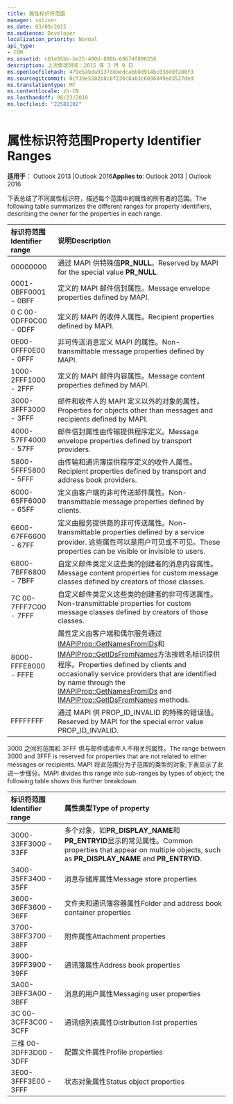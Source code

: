 ```yaml
---
title: 属性标识符范围
manager: soliver
ms.date: 03/09/2015
ms.audience: Developer
localization_priority: Normal
api_type:
- COM
ms.assetid: c01e95bb-be25-490d-880b-60674f890258
description: 上次修改时间：2015 年 3 月 9 日
ms.openlocfilehash: 479e5abda9137ddaedcabb8d914bc038ddf200f3
ms.sourcegitcommit: 0cf39e5382b8c6f236c8a63c6036849ed3527ded
ms.translationtype: MT
ms.contentlocale: zh-CN
ms.lasthandoff: 08/23/2018
ms.locfileid: "22581102"
---
```

# <a name="property-identifier-ranges"></a><span data-ttu-id="c6388-103">属性标识符范围</span><span class="sxs-lookup"><span data-stu-id="c6388-103">Property Identifier Ranges</span></span>

  
  
<span data-ttu-id="c6388-104">**适用于**： Outlook 2013 |Outlook 2016</span><span class="sxs-lookup"><span data-stu-id="c6388-104">**Applies to**: Outlook 2013 | Outlook 2016</span></span> 
  
<span data-ttu-id="c6388-105">下表总结了不同属性标识符，描述每个范围中的属性的所有者的范围。</span><span class="sxs-lookup"><span data-stu-id="c6388-105">The following table summarizes the different ranges for property identifiers, describing the owner for the properties in each range.</span></span>
  
|<span data-ttu-id="c6388-106">**标识符范围**</span><span class="sxs-lookup"><span data-stu-id="c6388-106">**Identifier range**</span></span>|<span data-ttu-id="c6388-107">**说明**</span><span class="sxs-lookup"><span data-stu-id="c6388-107">**Description**</span></span>|
|:-----|:-----|
|<span data-ttu-id="c6388-108">0000</span><span class="sxs-lookup"><span data-stu-id="c6388-108">0000</span></span>  <br/> |<span data-ttu-id="c6388-109">通过 MAPI 供特殊值**PR_NULL**。</span><span class="sxs-lookup"><span data-stu-id="c6388-109">Reserved by MAPI for the special value **PR_NULL**.</span></span>  <br/> |
|<span data-ttu-id="c6388-110">0001-0BFF</span><span class="sxs-lookup"><span data-stu-id="c6388-110">0001 - 0BFF</span></span>  <br/> |<span data-ttu-id="c6388-111">定义的 MAPI 邮件信封属性。</span><span class="sxs-lookup"><span data-stu-id="c6388-111">Message envelope properties defined by MAPI.</span></span>  <br/> |
|<span data-ttu-id="c6388-112">0 C 00-0DFF</span><span class="sxs-lookup"><span data-stu-id="c6388-112">0C00 - 0DFF</span></span>  <br/> |<span data-ttu-id="c6388-113">定义的 MAPI 的收件人属性。</span><span class="sxs-lookup"><span data-stu-id="c6388-113">Recipient properties defined by MAPI.</span></span>  <br/> |
|<span data-ttu-id="c6388-114">0E00-0FFF</span><span class="sxs-lookup"><span data-stu-id="c6388-114">0E00 - 0FFF</span></span>  <br/> |<span data-ttu-id="c6388-115">非可传送消息定义 MAPI 的属性。</span><span class="sxs-lookup"><span data-stu-id="c6388-115">Non-transmittable message properties defined by MAPI.</span></span>  <br/> |
|<span data-ttu-id="c6388-116">1000-2FFF</span><span class="sxs-lookup"><span data-stu-id="c6388-116">1000 - 2FFF</span></span>  <br/> |<span data-ttu-id="c6388-117">定义的 MAPI 邮件内容属性。</span><span class="sxs-lookup"><span data-stu-id="c6388-117">Message content properties defined by MAPI.</span></span>  <br/> |
|<span data-ttu-id="c6388-118">3000-3FFF</span><span class="sxs-lookup"><span data-stu-id="c6388-118">3000 - 3FFF</span></span>  <br/> |<span data-ttu-id="c6388-119">邮件和收件人的 MAPI 定义以外的对象的属性。</span><span class="sxs-lookup"><span data-stu-id="c6388-119">Properties for objects other than messages and recipients defined by MAPI.</span></span>  <br/> |
|<span data-ttu-id="c6388-120">4000-57FF</span><span class="sxs-lookup"><span data-stu-id="c6388-120">4000 - 57FF</span></span>  <br/> |<span data-ttu-id="c6388-121">邮件信封属性由传输提供程序定义。</span><span class="sxs-lookup"><span data-stu-id="c6388-121">Message envelope properties defined by transport providers.</span></span>  <br/> |
|<span data-ttu-id="c6388-122">5800-5FFF</span><span class="sxs-lookup"><span data-stu-id="c6388-122">5800 - 5FFF</span></span>  <br/> |<span data-ttu-id="c6388-123">由传输和通讯簿提供程序定义的收件人属性。</span><span class="sxs-lookup"><span data-stu-id="c6388-123">Recipient properties defined by transport and address book providers.</span></span>  <br/> |
|<span data-ttu-id="c6388-124">6000-65FF</span><span class="sxs-lookup"><span data-stu-id="c6388-124">6000 - 65FF</span></span>  <br/> |<span data-ttu-id="c6388-125">定义由客户端的非可传送邮件属性。</span><span class="sxs-lookup"><span data-stu-id="c6388-125">Non-transmittable message properties defined by clients.</span></span>  <br/> |
|<span data-ttu-id="c6388-126">6600-67FF</span><span class="sxs-lookup"><span data-stu-id="c6388-126">6600 - 67FF</span></span>  <br/> |<span data-ttu-id="c6388-127">定义由服务提供商的非可传送属性。</span><span class="sxs-lookup"><span data-stu-id="c6388-127">Non-transmittable properties defined by a service provider.</span></span> <span data-ttu-id="c6388-128">这些属性可以是用户可见或不可见。</span><span class="sxs-lookup"><span data-stu-id="c6388-128">These properties can be visible or invisible to users.</span></span>  <br/> |
|<span data-ttu-id="c6388-129">6800-7BFF</span><span class="sxs-lookup"><span data-stu-id="c6388-129">6800 - 7BFF</span></span>  <br/> |<span data-ttu-id="c6388-130">自定义邮件类定义这些类的创建者的消息内容属性。</span><span class="sxs-lookup"><span data-stu-id="c6388-130">Message content properties for custom message classes defined by creators of those classes.</span></span>  <br/> |
|<span data-ttu-id="c6388-131">7C 00-7FFF</span><span class="sxs-lookup"><span data-stu-id="c6388-131">7C00 - 7FFF</span></span>  <br/> |<span data-ttu-id="c6388-132">自定义邮件类定义这些类的创建者的非可传送属性。</span><span class="sxs-lookup"><span data-stu-id="c6388-132">Non-transmittable properties for custom message classes defined by creators of those classes.</span></span>  <br/> |
|<span data-ttu-id="c6388-133">8000-FFFE</span><span class="sxs-lookup"><span data-stu-id="c6388-133">8000 - FFFE</span></span>  <br/> |<span data-ttu-id="c6388-134">属性定义由客户端和偶尔服务通过[IMAPIProp::GetNamesFromIDs](imapiprop-getnamesfromids.md)和[IMAPIProp::GetIDsFromNames](imapiprop-getidsfromnames.md)方法按姓名标识提供程序。</span><span class="sxs-lookup"><span data-stu-id="c6388-134">Properties defined by clients and occasionally service providers that are identified by name through the [IMAPIProp::GetNamesFromIDs](imapiprop-getnamesfromids.md) and [IMAPIProp::GetIDsFromNames](imapiprop-getidsfromnames.md) methods.</span></span>  <br/> |
|<span data-ttu-id="c6388-135">FFFF</span><span class="sxs-lookup"><span data-stu-id="c6388-135">FFFF</span></span>  <br/> |<span data-ttu-id="c6388-136">通过 MAPI 供 PROP_ID_INVALID 的特殊的错误值。</span><span class="sxs-lookup"><span data-stu-id="c6388-136">Reserved by MAPI for the special error value PROP_ID_INVALID.</span></span>  <br/> |
   
<span data-ttu-id="c6388-137">3000 之间的范围和 3FFF 供与邮件或收件人不相关的属性。</span><span class="sxs-lookup"><span data-stu-id="c6388-137">The range between 3000 and 3FFF is reserved for properties that are not related to either messages or recipients.</span></span> <span data-ttu-id="c6388-138">MAPI 将此范围分为子范围的类型的对象;下表显示了此进一步细分。</span><span class="sxs-lookup"><span data-stu-id="c6388-138">MAPI divides this range into sub-ranges by types of object; the following table shows this further breakdown.</span></span> 
  
|<span data-ttu-id="c6388-139">**标识符范围**</span><span class="sxs-lookup"><span data-stu-id="c6388-139">**Identifier range**</span></span>|<span data-ttu-id="c6388-140">**属性类型**</span><span class="sxs-lookup"><span data-stu-id="c6388-140">**Type of property**</span></span>|
|:-----|:-----|
|<span data-ttu-id="c6388-141">3000-33FF</span><span class="sxs-lookup"><span data-stu-id="c6388-141">3000 - 33FF</span></span>  <br/> |<span data-ttu-id="c6388-142">多个对象，如**PR_DISPLAY_NAME**和**PR_ENTRYID**显示的常见属性。</span><span class="sxs-lookup"><span data-stu-id="c6388-142">Common properties that appear on multiple objects, such as **PR_DISPLAY_NAME** and **PR_ENTRYID**.</span></span>  <br/> |
|<span data-ttu-id="c6388-143">3400-35FF</span><span class="sxs-lookup"><span data-stu-id="c6388-143">3400 - 35FF</span></span>  <br/> |<span data-ttu-id="c6388-144">消息存储库属性</span><span class="sxs-lookup"><span data-stu-id="c6388-144">Message store properties</span></span>  <br/> |
|<span data-ttu-id="c6388-145">3600-36FF</span><span class="sxs-lookup"><span data-stu-id="c6388-145">3600 - 36FF</span></span>  <br/> |<span data-ttu-id="c6388-146">文件夹和通讯簿容器属性</span><span class="sxs-lookup"><span data-stu-id="c6388-146">Folder and address book container properties</span></span>  <br/> |
|<span data-ttu-id="c6388-147">3700-38FF</span><span class="sxs-lookup"><span data-stu-id="c6388-147">3700 - 38FF</span></span>  <br/> |<span data-ttu-id="c6388-148">附件属性</span><span class="sxs-lookup"><span data-stu-id="c6388-148">Attachment properties</span></span>  <br/> |
|<span data-ttu-id="c6388-149">3900-39FF</span><span class="sxs-lookup"><span data-stu-id="c6388-149">3900 - 39FF</span></span>  <br/> |<span data-ttu-id="c6388-150">通讯簿属性</span><span class="sxs-lookup"><span data-stu-id="c6388-150">Address book properties</span></span>  <br/> |
|<span data-ttu-id="c6388-151">3A00-3BFF</span><span class="sxs-lookup"><span data-stu-id="c6388-151">3A00 - 3BFF</span></span>  <br/> |<span data-ttu-id="c6388-152">消息的用户属性</span><span class="sxs-lookup"><span data-stu-id="c6388-152">Messaging user properties</span></span>  <br/> |
|<span data-ttu-id="c6388-153">3C 00-3CFF</span><span class="sxs-lookup"><span data-stu-id="c6388-153">3C00 - 3CFF</span></span>  <br/> |<span data-ttu-id="c6388-154">通讯组列表属性</span><span class="sxs-lookup"><span data-stu-id="c6388-154">Distribution list properties</span></span>  <br/> |
|<span data-ttu-id="c6388-155">三维 00-3DFF</span><span class="sxs-lookup"><span data-stu-id="c6388-155">3D00 - 3DFF</span></span>  <br/> |<span data-ttu-id="c6388-156">配置文件属性</span><span class="sxs-lookup"><span data-stu-id="c6388-156">Profile properties</span></span>  <br/> |
|<span data-ttu-id="c6388-157">3E00-3FFF</span><span class="sxs-lookup"><span data-stu-id="c6388-157">3E00 - 3FFF</span></span>  <br/> |<span data-ttu-id="c6388-158">状态对象属性</span><span class="sxs-lookup"><span data-stu-id="c6388-158">Status object properties</span></span>  <br/> |
   

